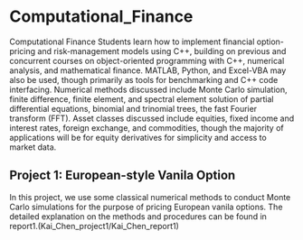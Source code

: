 # Computational_Finance
Computational Finance
Students learn how to implement financial option-pricing and risk-management models using C++, building on previous and concurrent courses on object-oriented programming with C++, numerical analysis, and mathematical finance. MATLAB, Python, and Excel-VBA may also be used, though primarily as tools for benchmarking and C++ code interfacing. Numerical methods discussed include Monte Carlo simulation, finite difference, finite element, and spectral element solution of partial differential equations, binomial and trinomial trees, the fast Fourier transform (FFT). Asset classes discussed include equities, fixed income and interest rates, foreign exchange, and commodities, though the majority of applications will be for equity derivatives for simplicity and access to market data.

## Project 1: European-style Vanila Option
In this project, we use some classical numerical methods to conduct Monte Carlo simulations for the purpose of pricing European vanila options. The detailed explanation on the methods and procedures can be found in report1.(Kai_Chen_project1/Kai_Chen_report1)
